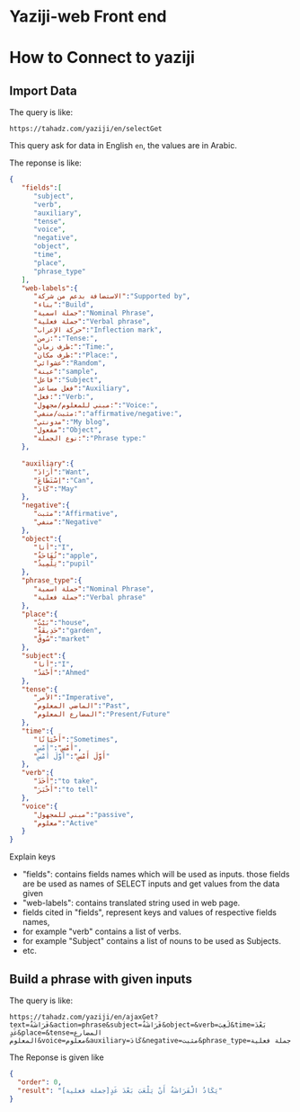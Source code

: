 # Yaziji-web Front end

# How to Connect to yaziji

## Import Data
The query is like:
```
https://tahadz.com/yaziji/en/selectGet
```
This query ask for data in English `en`, the values are in Arabic.

The reponse is like:

```json
{
   "fields":[
      "subject",
      "verb",
      "auxiliary",
      "tense",
      "voice",
      "negative",
      "object",
      "time",
      "place",
      "phrase_type"
   ],
   "web-labels":{
      "الاستضافة بدعم من شركة":"Supported by",
      "بناء":"Build",
      "جملة اسمية":"Nominal Phrase",
      "جملة فعلية":"Verbal phrase",
      "حركة الإعراب":"Inflection mark",
      "زمن:":"Tense:",
      "ظرف زمان:":"Time:",
      "ظرف مكان:":"Place:",
      "عشوائي":"Random",
      "عينة":"sample",
      "فاعل":"Subject",
      "فعل مساعد":"Auxiliary",
      "فعل:":"Verb:",
      "مبني للمعلوم/مجهول:":"Voice:",
      "مثبت/منفي:":"affirmative/negative:",
      "مدونتي":"My blog",
      "مفعول":"Object",
      "نوع الجملة:":"Phrase type:"
   },
   
   "auxiliary":{
      "أَرَادَ":"Want",
      "اِسْتَطَاعَ":"Can",
      "كَادَ":"May"
   },
   "negative":{
      "مثبت":"Affirmative",
      "منفي":"Negative"
   },
   "object":{
      "أنا":"I",
      "تُفَاحَةٌ":"apple",
      "تِلْمِيذٌ":"pupil"
   },
   "phrase_type":{
      "جملة اسمية":"Nominal Phrase",
      "جملة فعلية":"Verbal phrase"
   },
   "place":{
      "بَيْتٌ":"house",
      "حَدِيقَةٌ":"garden",
      "سُوقٌ":"market"
   },
   "subject":{
      "أنا":"I",
      "أَحْمَدُ":"Ahmed"
   },
   "tense":{
      "الأمر":"Imperative",
      "الماضي المعلوم":"Past",
      "المضارع المعلوم":"Present/Future"
   },
   "time":{
      "أَحْيَانًا":"Sometimes",
      "أَمْسِ":"أَمْسِ",
      "أَوَّلَ أَمْسِ":"أَوَّلَ أَمْسِ"
   },
   "verb":{
      "أَخَذَ":"to take",
      "أَخْبَرَ":"to tell"
   },
   "voice":{
      "مبني للمجهول":"passive",
      "معلوم":"Active"
   }
}
```
Explain keys
-  "fields": contains fields names which will be used as inputs.
  those fields are be used as names of SELECT inputs and get values from the data given
-  "web-labels": contains translated string used in web page.
-  fields cited in "fields", represent keys and values of respective fields names,
-  for example "verb" contains a list of verbs.
-  for example "Subject" contains a list of nouns to be used as Subjects.
-  etc.


## Build a phrase with given inputs
The query is like:
```
https://tahadz.com/yaziji/en/ajaxGet?text=فَرَاشَةٌ&action=phrase&subject=فَرَاشَةٌ&object=&verb=لَعِبَ&time=بَعْدَ غَدٍ&place=&tense=المضارع المعلوم&voice=معلوم&auxiliary=كَادَ&negative=مثبت&phrase_type=جملة فعلية
```
The Reponse is given like
```json
{
  "order": 0,
  "result": "يَكَادُ الْفَرَاشَةُ أَنْ يَلْعَبَ بَعْدَ غَدٍ[جملة فعلية]"
}
```






